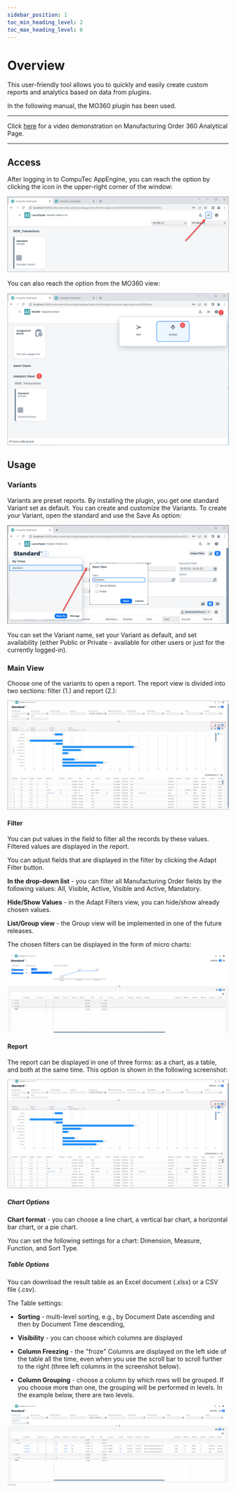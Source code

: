 ```yaml
---
sidebar_position: 1
toc_min_heading_level: 2
toc_max_heading_level: 6
---
```


# Overview

This user-friendly tool allows you to quickly and easily create custom reports and analytics based on data from plugins.

In the following manual, the MO360 plugin has been used.

---

Click [here](https://www.youtube.com/watch?v=qXK2dS_9z3g) for a video demonstration on Manufacturing Order 360 Analytical Page.

---

## Access

After logging in to CompuTec AppEngine, you can reach the option by clicking the icon in the upper-right corner of the window:

![Access](./media/overview/analytical-page.png)

You can also reach the option from the MO360 view:

![Access](./media/overview/analytical-page-mo360.png)

## Usage

### Variants

Variants are preset reports. By installing the plugin, you get one standard Variant set as default. You can create and customize the Variants. To create your Variant, open the standard and use the Save As option:

![Variants](./media/overview/saving-variant.png)

You can set the Variant name, set your Variant as default, and set availability (either Public or Private - available for other users or just for the currently logged-in).

### Main View

Choose one of the variants to open a report. The report view is divided into two sections: filter (1.) and report (2.):

![Report](./media/overview/analytical-page-report-modes.png)

#### Filter

You can put values in the field to filter all the records by these values. Filtered values are displayed in the report.

You can adjust fields that are displayed in the filter by clicking the Adapt Filter button.

**In the drop-down list** - you can filter all Manufacturing Order fields by the following values: All, Visible, Active, Visible and Active, Mandatory.

**Hide/Show Values** - in the Adapt Filters view, you can hide/show already chosen values.

**List/Group view** - the Group view will be implemented in one of the future releases.

The chosen filters can be displayed in the form of micro charts:

![Filters](./media/overview/micro-charts.png)

#### Report

The report can be displayed in one of three forms: as a chart, as a table, and both at the same time. This option is shown in the following screenshot:

![Report](./media/overview/analytical-page-report-modes.png)

##### Chart Options

**Chart format** - you can choose a line chart, a vertical bar chart, a horizontal bar chart, or a pie chart.

You can set the following settings for a chart: Dimension, Measure, Function, and Sort Type.

##### Table Options

You can download the result table as an Excel document (.xlsx) or a CSV file (.csv).

The Table settings:

- **Sorting** - multi-level sorting, e.g., by Document Date ascending and then by Document Time descending,

- **Visibility** - you can choose which columns are displayed

- **Column Freezing** - the "froze" Columns are displayed on the left side of the table all the time, even when you use the scroll bar to scroll further to the right (three left columns in the screenshot below).

- **Column Grouping** - choose a column by which rows will be grouped. If you choose more than one, the grouping will be performed in levels. In the example below, there are two levels.

![Table Options](./media/overview/table-options.png)
